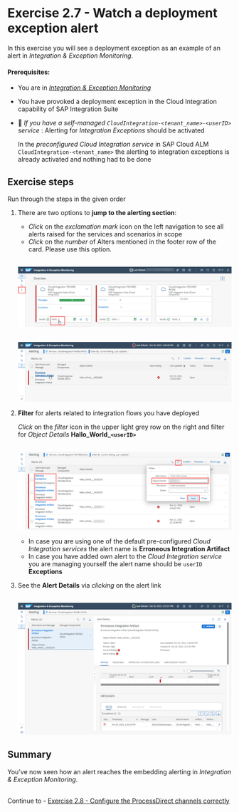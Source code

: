 # Exercise 2.7 - Watch a deployment exception alert

In this exercise you will see a deployment exception as an example of an alert in *Integration & Exception Monitoring*.

#### Prerequisites:

- You are in [*Integration & Exception Monitoring*](https://teched22-cloudalm-003.eu10.alm.cloud.sap/shell/run?sap-ui-app-id=com.sap.crun.imapp.ui#/Home)
- You have provoked a deployment exception in the Cloud Integration capability of SAP Integration Suite
- :construction_worker: *If you have a self-managed `CloudIntegration-<tenant_name>-<userID>` service* : Alerting for *Integration Exceptions* should be activated
    
    In the *preconfigured Cloud Integration service* in SAP Cloud ALM `CloudIntegration-<tenant_name>` the alerting to integration exceptions is already activated and nothing had to be done


## Exercise steps

Run through the steps in the given order

1. There are two options to **jump to the alerting section**:

	- *Click* on the *exclamation mark* icon on the left navigation to see all alerts raised for the services and scenarios in scope
	- *Click* on the *number* of Alters mentioned in the footer row of the card. Please use this option.

	<br>![](/exercises/ex2/images/IMExceptOverviewMoveToAlerting.png)
    
	<br>![](/exercises/ex2/images/IMExceptAlerting.png)
	
2. **Filter** for alerts related to integration flows you have deployed

    *Click* on the *filter* icon in the upper light grey row on the right and filter for *Object Details* **Hallo_World_`<userID>`**

    
    <br>![](/exercises/ex2/images/IMExceptAlertFilter.png)
     
    - In case you are using one of the default pre-configured *Cloud Integration services* the alert name is **Erroneous Integration Artifact**
    - In case you have added own alert to the *Cloud Integration service* you are managing yourself the alert name should be `userID` **Exceptions**
    

3. See the **Alert Details** via *clicking* on the alert link

	<br>![](/exercises/ex2/images/IMExceptAlertDetails.png)

    
	
## Summary

You've now seen how an alert reaches the embedding alerting in *Integration & Exception Monitoring*.

<br>Continue to - [Exercise 2.8 - Configure the ProcessDirect channels correctly](/exercises/ex2/ex28/)
